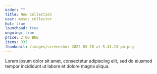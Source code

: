 ```yaml
---
order: ""
title: New collection
user: moses_collector
hot: true
launchpad: true
ongoing: true
price: 2.00 BNB
items: 333
thumbnail: /images/screenshot-2022-03-28-at-5.41.13-pm.png
---
```

Lorem ipsum dolor sit amet, consectetur adipiscing elit, sed do eiusmod tempor incididunt ut labore et dolore magna aliqua.